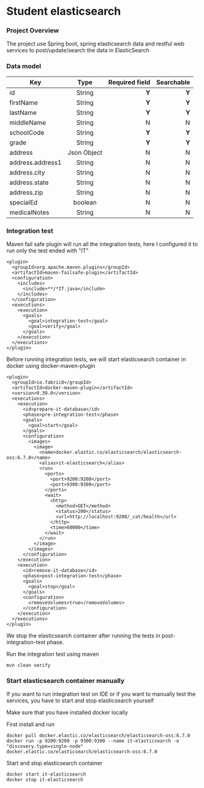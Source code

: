 # Student elasticsearch

### Project Overview
The project use Spring boot, spring elasticsearch data and restful web services to post/update/search the data in ElasticSearch 

### Data model

| Key        | Type           | Required field  | Searchable|
| ------------- |:-------------:| -----:| ------:|
| id      | String | **Y** |**Y**|
| firstName      | String      |   **Y** | **Y**|
| lastName | String      |    **Y** | **Y** |
| middleName | String      |    N | N |
| schoolCode | String      |    **Y** | **Y** |
| grade | String      |    **Y** | **Y** |
| address | Json Object      |    N | N |
| address.address1 | String      |    N | N |
| address.city | String      |    N | N |
| address.state | String      |    N | N |
| address.zip | String      |    N | N |
| specialEd | boolean      |    N | N |
| medicalNotes | String      |    N | N |

### Integration test
Maven fail safe plugin will run all the integration tests, here I configured it to run only the test ended with "IT"

```
<plugin>
  <groupId>org.apache.maven.plugins</groupId>
  <artifactId>maven-failsafe-plugin</artifactId>
  <configuration>
    <includes>
      <include>**/*IT.java</include>
    </includes>
  </configuration>
  <executions>
    <execution>
      <goals>
        <goal>integration-test</goal>
        <goal>verify</goal>
      </goals>
    </execution>
  </executions>
</plugin>
```

Before running integration tests, we will start elasticsearch container in docker using docker-maven-plugin
```
<plugin>
  <groupId>io.fabric8</groupId>
  <artifactId>docker-maven-plugin</artifactId>
  <version>0.30.0</version>
  <executions>
    <execution>
      <id>prepare-it-database</id>
      <phase>pre-integration-test</phase>
      <goals>
        <goal>start</goal>
      </goals>
      <configuration>
        <images>
          <image>
            <name>docker.elastic.co/elasticsearch/elasticsearch-oss:6.7.0</name>
            <alias>it-elasticsearch</alias>
            <run>
              <ports>
                <port>9200:9200</port>
                <port>9300:9300</port>
              </ports>
              <wait>
                <http>
                  <method>GET</method>
                  <status>200</status>
                  <url>http://localhost:9200/_cat/health</url>
                </http>
                <time>60000</time>
              </wait>
            </run>
          </image>
        </images>
      </configuration>
    </execution>
    <execution>
      <id>remove-it-database</id>
      <phase>post-integration-test</phase>
      <goals>
        <goal>stop</goal>
      </goals>
      <configuration>
        <removeVolumes>true</removeVolumes>
      </configuration>
    </execution>
  </executions>
</plugin>
```
We stop the elasticsearch container after running the tests in post-integration-test phase.

Run the integration test using maven
```
mvn clean verify
```
### Start elasticsearch container manually
If you want to run integration test on IDE or if you want to manually test the services, you have to start and stop elasticsearch yourself

Make sure that you have installed docker locally

First install and run
```
docker pull docker.elastic.co/elasticsearch/elasticsearch-oss:6.7.0
docker run -p 9200:9200 -p 9300:9300 --name it-elasticsearch -e "discovery.type=single-node"  docker.elastic.co/elasticsearch/elasticsearch-oss:6.7.0
```

Start and stop elasticsearch container
```
docker start it-elasticsearch
docker stop it-elasticsearch
```
